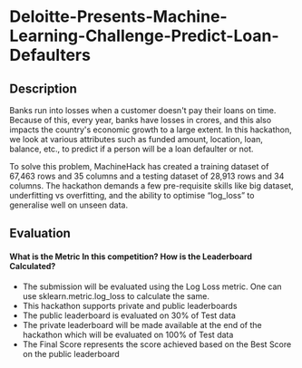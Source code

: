 # Deloitte-Presents-Machine-Learning-Challenge-Predict-Loan-Defaulters


## Description

Banks run into losses when a customer doesn't pay their loans on time. Because of this, every year, banks have losses in crores, and this also impacts the country's economic growth to a large extent. In this hackathon, we look at various attributes such as funded amount, location, loan, balance, etc., to predict if a person will be a loan defaulter or not. 

To solve this problem, MachineHack has created a training dataset of 67,463 rows and 35 columns and a testing dataset of 28,913 rows and 34 columns. The hackathon demands a few pre-requisite skills like big dataset, underfitting vs overfitting, and the ability to optimise “log_loss” to generalise well on unseen data. 

## Evaluation

#### What is the Metric In this competition? How is the Leaderboard Calculated?

* The submission will be evaluated using the Log Loss metric. One can use sklearn.metric.log_loss to calculate the same.
* This hackathon supports private and public leaderboards
* The public leaderboard is evaluated on 30% of Test data
* The private leaderboard will be made available at the end of the hackathon which will be evaluated on 100% of Test data
* The Final Score represents the score achieved based on the Best Score on the public leaderboard

